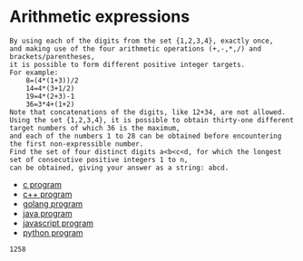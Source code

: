 # Arithmetic expressions

```
By using each of the digits from the set {1,2,3,4}, exactly once,
and making use of the four arithmetic operations (+,-,*,/) and brackets/parentheses,
it is possible to form different positive integer targets.
For example:
    8=(4*(1+3))/2
    14=4*(3+1/2)
    19=4*(2+3)-1
    36=3*4+(1+2)
Note that concatenations of the digits, like 12+34, are not allowed.
Using the set {1,2,3,4}, it is possible to obtain thirty-one different target numbers of which 36 is the maximum,
and each of the numbers 1 to 28 can be obtained before encountering the first non-expressible number.
Find the set of four distinct digits a<b<c<d, for which the longest set of consecutive positive integers 1 to n,
can be obtained, giving your answer as a string: abcd.
```

* [c program](Problem093.c)
* [c++ program](Problem093.cpp)
* [golang program](Problem093.go)
* [java program](Problem093.java)
* [javascript program](Problem093.js)
* [python program](Problem093.py)

```
1258
```
